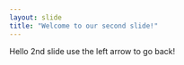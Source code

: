 ```yaml
---
layout: slide
title: "Welcome to our second slide!"
---
```

Hello 2nd slide
use the left arrow to go back!

